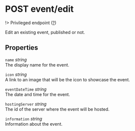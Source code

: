 # <span class="badge badge-light">POST</span> <span class="badge badge-light">event/edit</span>

!> Privileged endpoint ([?](privileged.md))

Edit an existing event, published or not.

## Properties

`name` *string*  
The display name for the event.

`icon` *string*  
A link to an image that will be the icon to showcase the event.

`eventDateTime` *string*  
The date and time for the event.

`hostingServer` *string*  
The id of the server where the event will be hosted.

`information` *string*  
Information about the event.



